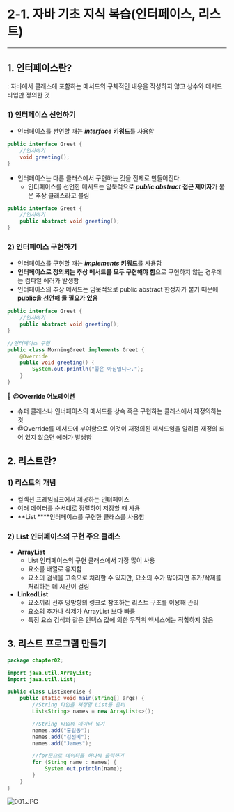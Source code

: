 # 2-1. 자바 기초 지식 복습(인터페이스, 리스트)

---

## 1. 인터페이스란?

  :  자바에서 클래스에 포함하는 메서드의 구체적인 내용을 작성하지 않고
     상수와 메서드 타입만 정의한 것

### 1) 인터페이스 선언하기

- 인터페이스를 선언할 때는 ***interface* 키워드**를 사용함

```java
public interface Greet {
	//인사하기
	void greeting();
}
```

- 인터페이스는 다른 클래스에서 구현하는 것을 전제로 만들어진다.
    - 인터페이스를 선언한 메서드는 암묵적으로 ***public abstract* 접근 제어자**가 붙은 
    추상 클래스라고 불림

```java
public interface Greet {
	//인사하기
	public abstract void greeting();
}
```

### 2) 인터페이스 구현하기

- 인터페이스를 구현할 때는 ***implements* 키워드**를 사용함
- **인터페이스로 정의되는 추상 메서드를 모두 구현해야 함**으로 구현하지 않는 경우에는 컴파일 에러가 발생함
- 인터페이스의 추상 메서드는 암묵적으로 public abstract 한정자가 붙기 때문에 **public을 선언해 둘 필요가 있음**

```java
public interface Greet {
	//인사하기
	public abstract void greeting();
}

//인터페이스 구현
public class MorningGreet implements Greet {
	@Override
	public void greeting() {
		System.out.println("좋은 아침입니다.");
	}
}
```

🌟 **@Override 어노테이션**

- 슈퍼 클래스나 인너페이스의 메서드를 상속 혹은 구현하는 클래스에서 재정의하는 것
- @Override를 메서드에 부여함으로 이것이 재정의된 메서드임을 알려줌
재정의 되어 있지 않으면 에러가 발생함

## 2. 리스트란?

### 1) 리스트의 개념

- 컬렉션 프레임워크에서 제공하는 인터페이스
- 여러 데이터를 순서대로 정렬하여 저장할 때 사용
- **List ****인터페이스를 구현한 클래스를 사용함

### 2) List 인터페이스의 구현 주요 클래스

- **ArrayList**
    - List 인터페이스의 구현 클래스에서 가장 많이 사용
    - 요소를 배열로 유지함
    - 요소의 검색을 고속으로 처리할 수 있지만, 요소의 수가 많아지면 추가/삭제를 처리하는 데 시간이 걸림
- **LinkedList**
    - 요소끼리 전후 양방향의 링크로 참조하는 리스트 구조를 이용해 관리
    - 요소의 추가나 삭제가 ArrayList 보다 빠름
    - 특정 요소 검색과 같은 인덱스 값에 의한 무작위 엑세스에는 적합하지 않음

## 3. 리스트 프로그램 만들기

```java
package chapter02;

import java.util.ArrayList;
import java.util.List;

public class ListExercise {
    public static void main(String[] args) {
        //String 타입을 저장할 List를 준비
        List<String> names = new ArrayList<>();

        //String 타입의 데이터 넣기
        names.add("홍길동");
        names.add("김선비");
        names.add("James");

        //for문으로 데이터를 하나씩 출력하기
        for (String name : names) {
            System.out.println(name);
        }
    }
}

```

![001.JPG](2-1%20%E1%84%8C%E1%85%A1%E1%84%87%E1%85%A1%20%E1%84%80%E1%85%B5%E1%84%8E%E1%85%A9%20%E1%84%8C%E1%85%B5%E1%84%89%E1%85%B5%E1%86%A8%20%E1%84%87%E1%85%A9%E1%86%A8%E1%84%89%E1%85%B3%E1%86%B8(%E1%84%8B%E1%85%B5%E1%86%AB%E1%84%90%E1%85%A5%E1%84%91%E1%85%A6%E1%84%8B%E1%85%B5%E1%84%89%E1%85%B3,%20%E1%84%85%E1%85%B5%E1%84%89%E1%85%B3%E1%84%90%E1%85%B3)%2075f85c6337f94f9c97d76312e3147cb0/001.jpg)